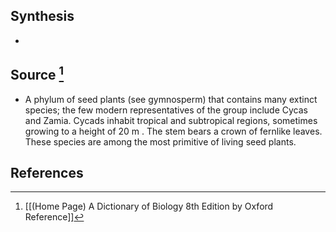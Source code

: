 ## Synthesis
- 
## Source [^1]
- A phylum of seed plants (see gymnosperm) that contains many extinct species; the few modern representatives of the group include Cycas and Zamia. Cycads inhabit tropical and subtropical regions, sometimes growing to a height of 20 m . The stem bears a crown of fernlike leaves. These species are among the most primitive of living seed plants.
## References

[^1]: [[(Home Page) A Dictionary of Biology 8th Edition by Oxford Reference]]